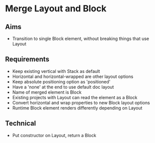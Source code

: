 Merge Layout and Block
======================

Aims
----

- Transition to single Block element, without breaking things that use Layout

Requirements
------------

- Keep existing vertical with Stack as default
- Horizontal and horizontal-wrapped are other layout options
- Keep absolute positioning option as 'positioned'
- Have a 'none' at the end to use default doc layout
- Name of merged element is Block
- Existing projects with Layout can read the element as a Block
- Convert horizontal and wrap properties to new Block layout options
- Runtime Block element renders differently depending on Layout

Technical
---------

- Put constructor on Layout, return a Block
